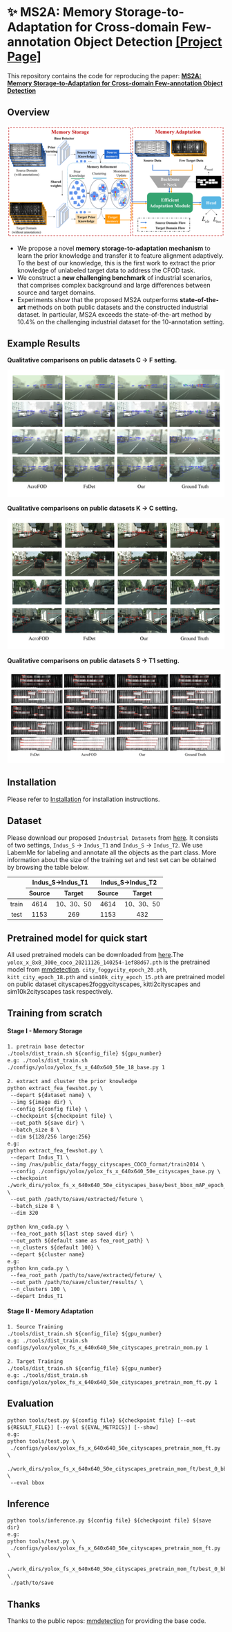 # :sparkles: MS2A: Memory Storage-to-Adaptation for Cross-domain Few-annotation Object Detection [[Project Page]](https://ms2a-cfod.github.io/)
This repository contains the code for reproducing the paper: **[MS2A: Memory Storage-to-Adaptation for Cross-domain Few-annotation Object Detection](https://)**
## Overview
![Archi](./figures/archi.png)
- We propose a novel **memory storage-to-adaptation mechanism** to learn the prior knowledge and transfer it to feature alignment adaptively. To the best of our knowledge, this is the first work to extract the prior knowledge of unlabeled target data to address the CFOD task.
- We construct a **new challenging benchmark** of industrial scenarios, that comprises complex background and large differences between source and target domains.
- Experiments show that the proposed MS2A outperforms **state-of-the-art** methods on both public datasets and the constructed industrial dataset. In particular, MS2A exceeds the state-of-the-art method by 10.4\% on the challenging industrial dataset for the 10-annotation setting.

## Example Results
**Qualitative comparisons on public datasets C $\rightarrow$ F setting.**

![C2F](./figures/C2F.png)

**Qualitative comparisons on public datasets K $\rightarrow$ C setting.**

![K2C](./figures/K2C.png)

**Qualitative comparisons on public datasets S $\rightarrow$ T1 setting.**

![S2T1](./figures/S2T1.jpg)

## Installation
Please refer to [Installation](https://mmdetection.readthedocs.io/en/latest/get_started.html) for installation instructions.

## Dataset
Please download our proposed `Industrial Datasets` from [here](https://pan.baidu.com/s/1QIVEVO5n1RYEGndHPe6aRg?pwd=cfod#list/path=%2F). It consists of two settings, `Indus_S`  $\rightarrow$ `Indus_T1` and `Indus_S`  $\rightarrow$ `Indus_T2`. We use LabemMe for labeling and annotate all the objects as the part class. More information about the size of the training set and test set can be obtained by browsing the table below.

<div style="text-align: center;">
<table>
<thead>
  <tr>
    <th rowspan="2"></th>
    <th colspan="2">Indus_S&rarr;Indus_T1</th>
    <th colspan="2">Indus_S&rarr;Indus_T2</th>
  </tr>
  <tr>
    <th>Source</th>
    <th>Target</th>
    <th>Source</th>
    <th>Target</th>
  </tr>
</thead>
<tbody>
  <tr>
    <td>train</td>
    <td>4614</td>
    <td>10、30、50</td>
    <td>4614</td>
    <td>10、30、50</td>
  </tr>
  <tr>
    <td>test</td>
    <td>1153</td>
    <td>269</td>
    <td>1153</td>
    <td>432</td>
  </tr>
</tbody>
</table>
</div>

## Pretrained model for quick start
All used pretrained models can be downloaded from [here](https://pan.baidu.com/s/1wdJYaYoUQVV1hcgnCLpf5w?pwd=ccbt).The `yolox_x_8x8_300e_coco_20211126_140254-1ef88d67.pth` is the pretrained model from [mmdetection](https://github.com/open-mmlab/mmdetection). `city_foggycity_epoch_20.pth`, `kitt_city_epoch_18.pth` and `sim10k_city_epoch_15.pth` are pretrained model on public dataset cityscapes2foggycityscapes, kitti2cityscapes and sim10k2cityscapes task respectively.

## Training from scratch
#### Stage I - Memory Storage
```shell
1. pretrain base detector
./tools/dist_train.sh ${config_file} ${gpu_number}
e.g: ./tools/dist_train.sh ./configs/yolox/yolox_fs_x_640x640_50e_18_base.py 1

2. extract and cluster the prior knowledge
python extract_fea_fewshot.py \
 --depart ${dataset name} \
 --img ${image dir} \
 --config ${config file} \
 --checkpoint ${checkpoint file} \
 --out_path ${save dir} \
 --batch_size 8 \
 --dim ${128/256 large:256}
e.g: 
python extract_fea_fewshot.py \
 --depart Indus_T1 \
 --img /nas/public_data/foggy_cityscapes_COCO_format/train2014 \
 --config ./configs/yolox/yolox_fs_x_640x640_50e_cityscapes_base.py \
 --checkpoint ./work_dirs/yolox_fs_x_640x640_50e_cityscapes_base/best_bbox_mAP_epoch_70.pth \
 --out_path /path/to/save/extracted/feture \
 --batch_size 8 \
 --dim 320

python knn_cuda.py \
 --fea_root_path ${last step saved dir} \
 --out_path ${default same as fea_root_path} \
 --n_clusters ${default 100} \
 --depart ${cluster name}
e.g:
python knn_cuda.py \
 --fea_root_path /path/to/save/extracted/feture/ \
 --out_path /path/to/save/cluster/results/ \
 --n_clusters 100 \
 --depart Indus_T1
```

#### Stage II - Memory Adaptation
```shell
1. Source Training
./tools/dist_train.sh ${config_file} ${gpu_number}
e.g: ./tools/dist_train.sh configs/yolox/yolox_fs_x_640x640_50e_cityscapes_pretrain_mom.py 1

2. Target Training
./tools/dist_train.sh ${config_file} ${gpu_number}
e.g: ./tools/dist_train.sh configs/yolox/yolox_fs_x_640x640_50e_cityscapes_pretrain_mom_ft.py 1
```
## Evaluation
```shell
python tools/test.py ${config file} ${checkpoint file} [--out ${RESULT_FILE}] [--eval ${EVAL_METRICS}] [--show]
e.g:
python tools/test.py \
 ./configs/yolox/yolox_fs_x_640x640_50e_cityscapes_pretrain_mom_ft.py \
 ./work_dirs/yolox_fs_x_640x640_50e_cityscapes_pretrain_mom_ft/best_0_bbox_mAP_epoch_20.pth \
 --eval bbox
```
## Inference
```shell
python tools/inference.py ${config file} ${checkpoint file} ${save dir}
e.g:
python tools/test.py \
 ./configs/yolox/yolox_fs_x_640x640_50e_cityscapes_pretrain_mom_ft.py \
 ./work_dirs/yolox_fs_x_640x640_50e_cityscapes_pretrain_mom_ft/best_0_bbox_mAP_epoch_20.pth \
 ./path/to/save
```

## Thanks
Thanks to the public repos: [mmdetection](https://github.com/open-mmlab/mmdetection) for providing the base code. 